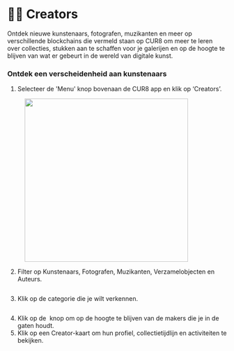 # 🧑‍🎨 Creators

Ontdek nieuwe kunstenaars, fotografen, muzikanten en meer op verschillende blockchains die vermeld staan op CUR8 om meer te leren over collecties, stukken aan te schaffen voor je galerijen en op de hoogte te blijven van wat er gebeurt in de wereld van digitale kunst.

### Ontdek een verscheidenheid aan kunstenaars&#x20;

1. Selecteer de 'Menu' knop bovenaan de CUR8 app en klik op ‘Creators’.

<figure><img src="../.gitbook/assets/Screenshot 2025-01-13 at 14.33.00.png" alt="" width="375"><figcaption></figcaption></figure>

2. Filter op Kunstenaars, Fotografen, Muzikanten, Verzamelobjecten en Auteurs.

<figure><img src="../.gitbook/assets/Screenshot 2025-01-03 at 13.45.25.png" alt=""><figcaption></figcaption></figure>

3. Klik op de categorie die je wilt verkennen.

<figure><img src="../.gitbook/assets/Screenshot 2025-01-03 at 13.48.11.png" alt=""><figcaption></figcaption></figure>

4. Klik op de <img src="../.gitbook/assets/Screenshot 2025-01-03 at 13.56.17.png" alt="" data-size="line"> knop om op de hoogte te blijven van de makers die je in de gaten houdt.
5. Klik op een Creator-kaart om hun profiel, collectietijdlijn en activiteiten te bekijken.

<figure><img src="../.gitbook/assets/Screenshot 2025-01-03 at 13.57.40.png" alt=""><figcaption></figcaption></figure>